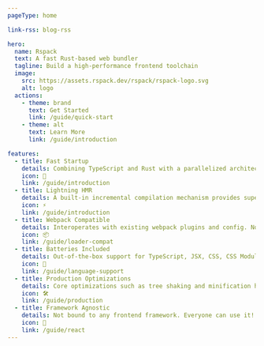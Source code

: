 ```yaml
---
pageType: home

link-rss: blog-rss

hero:
  name: Rspack
  text: A fast Rust-based web bundler
  tagline: Build a high-performance frontend toolchain
  image:
    src: https://assets.rspack.dev/rspack/rspack-logo.svg
    alt: logo
  actions:
    - theme: brand
      text: Get Started
      link: /guide/quick-start
    - theme: alt
      text: Learn More
      link: /guide/introduction

features:
  - title: Fast Startup
    details: Combining TypeScript and Rust with a parallelized architecture to bring you the ultimate developer experience.
    icon: 🚀
    link: /guide/introduction
  - title: Lightning HMR
    details: A built-in incremental compilation mechanism provides superior Hot Module Replacement performance for large-scale projects.
    icon: ⚡
    link: /guide/introduction
  - title: Webpack Compatible
    details: Interoperates with existing webpack plugins and config. No need to reinvent your ecosystem from scratch.
    icon: 📦
    link: /guide/loader-compat
  - title: Batteries Included
    details: Out-of-the-box support for TypeScript, JSX, CSS, CSS Modules, Sass, and more.
    icon: 🎨
    link: /guide/language-support
  - title: Production Optimizations
    details: Core optimizations such as tree shaking and minification have integrated implementations rather than deferring to plugins.
    icon: 🛠️
    link: /guide/production
  - title: Framework Agnostic
    details: Not bound to any frontend framework. Everyone can use it!
    icon: 🎯
    link: /guide/react
---
```

